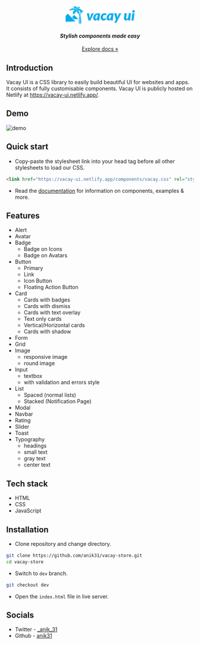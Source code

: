 <p align="center">
  <a href="https://vacay-ui.netlify.app/">
    <img src="assets/logo.png" alt="Vacay UI logo">
  </a>
</p>
<h4 align="center"><i>Stylish components made easy</i></h4>
<p align="center"><a href="https://vacay-ui.netlify.app/docs.html">Explore docs »</a></p>

## Introduction
Vacay UI is a CSS library to easily build beautiful UI for websites and apps. It consists of fully customisable components. Vacay UI is publicly hosted on Netlify at https://vacay-ui.netlify.app/.
## Demo
![demo](https://user-images.githubusercontent.com/56336326/154965236-d15d888c-cb26-48eb-b7f6-0fcefa7a78cf.png)

## Quick start
* Copy-paste the stylesheet link into your head tag before all other stylesheets to load our CSS.
```html
<link href="https://vacay-ui.netlify.app/components/vacay.css" rel="stylesheet">
```
* Read the [documentation](https://vacay-ui.netlify.app/docs.html) for information on components, examples & more.

## Features
- Alert
- Avatar
- Badge
    - Badge on Icons
    - Badge on Avatars
- Button
    - Primary
    - Link
    - Icon Button
    - Floating Action Button
- Card
    - Cards with badges
    - Cards with dismiss
    - Cards with text overlay
    - Text only cards
    - Vertical/Horizontal cards
    - Cards with shadow
- Form
- Grid
- Image
    - responsive image
    - round image
- Input
    - textbox
    - with validation and errors style
- List
    - Spaced (normal lists)
    - Stacked (Notification Page)
- Modal
- Navbar
- Rating
- Slider
- Toast
- Typography
    - headings
    - small text
    - gray text
    - center text

## Tech stack
* HTML
* CSS
* JavaScript

## Installation
- Clone repository and change directory.
```bash
git clone https://github.com/anik31/vacay-store.git
cd vacay-store
```
- Switch to `dev` branch.
```bash
git checkout dev
```
- Open the `index.html` file in live server.
## Socials
* Twitter - [_anik_31](https://twitter.com/_anik_31)
* Github - [anik31](https://www.linkedin.com/in/anik31/)

